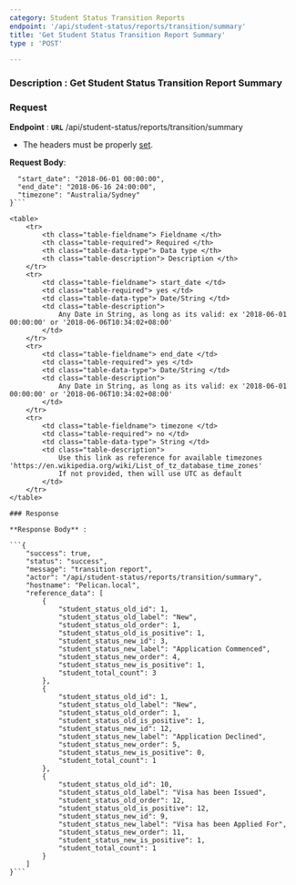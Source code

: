 ```yaml
---
category: Student Status Transition Reports
endpoint: '/api/student-status/reports/transition/summary'
title: 'Get Student Status Transition Report Summary'
type : 'POST'

---
```

### **Description** : Get Student Status Transition Report Summary

### Request

**Endpoint** : **`URL`** /api/student-status/reports/transition/summary

* The headers must be properly [set](#/Info-setting-headers).

**Request Body**: 

```{
  "start_date": "2018-06-01 00:00:00",
  "end_date": "2018-06-16 24:00:00",
  "timezone": "Australia/Sydney"
}```

<table>
	<tr>
		<th class="table-fieldname"> Fieldname </th>
		<th class="table-required"> Required </th>    
		<th class="table-data-type"> Data type </th>
		<th class="table-description"> Description </th>
	</tr>
	<tr>
		<td class="table-fieldname"> start_date </td>
        <td class="table-required"> yes </td>
		<td class="table-data-type"> Date/String </td>
		<td class="table-description">
            Any Date in String, as long as its valid: ex '2018-06-01 00:00:00' or '2018-06-06T10:34:02+08:00'
        </td>
	</tr>  
	<tr>
		<td class="table-fieldname"> end_date </td>
        <td class="table-required"> yes </td>
		<td class="table-data-type"> Date/String </td>
		<td class="table-description">
            Any Date in String, as long as its valid: ex '2018-06-01 00:00:00' or '2018-06-06T10:34:02+08:00'
        </td>
	</tr> 
	<tr>
		<td class="table-fieldname"> timezone </td>
        <td class="table-required"> no </td>
		<td class="table-data-type"> String </td>
		<td class="table-description">
            Use this link as reference for available timezones 'https://en.wikipedia.org/wiki/List_of_tz_database_time_zones'
            If not provided, then will use UTC as default
        </td>
	</tr>         
</table>

### Response 

**Response Body** : 

```{
    "success": true,
    "status": "success",
    "message": "transition report",
    "actor": "/api/student-status/reports/transition/summary",
    "hostname": "Pelican.local",
    "reference_data": [
        {
            "student_status_old_id": 1,
            "student_status_old_label": "New",
            "student_status_old_order": 1,
            "student_status_old_is_positive": 1,
            "student_status_new_id": 3,
            "student_status_new_label": "Application Commenced",
            "student_status_new_order": 4,
            "student_status_new_is_positive": 1,
            "student_total_count": 3
        },
        {
            "student_status_old_id": 1,
            "student_status_old_label": "New",
            "student_status_old_order": 1,
            "student_status_old_is_positive": 1,
            "student_status_new_id": 12,
            "student_status_new_label": "Application Declined",
            "student_status_new_order": 5,
            "student_status_new_is_positive": 0,
            "student_total_count": 1
        },
        {
            "student_status_old_id": 10,
            "student_status_old_label": "Visa has been Issued",
            "student_status_old_order": 12,
            "student_status_old_is_positive": 12,
            "student_status_new_id": 9,
            "student_status_new_label": "Visa has been Applied For",
            "student_status_new_order": 11,
            "student_status_new_is_positive": 1,
            "student_total_count": 1
        }
    ]
}```